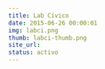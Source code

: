 ```yaml
---
title: Lab Cívico
date: 2015-06-26 00:00:01
img: labci.png
thumb: labci-thumb.png
site_url: 
status: activo
---
```


